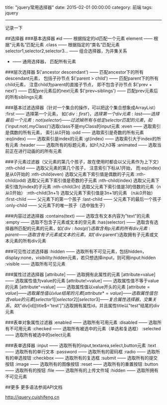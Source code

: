 title: "jquery常用选择器"
date: 2015-02-01 00:00:00
category: 前端
tags: jquery

---

记录一下

##选择器
###基本选择器
 `#`id —— 根据指定的id匹配一个元素
 element —— 根据“元素名”匹配元素
 .class —— 根据指定的“类名”匹配元素
 selector1,selector2,selector3... —— 组合选择器，为并集关系
 * —— 通用选择器， 匹配所有元素

###层次选择器
 $('ancestor descendant') —— 匹配ancestor下的所有descendant元素， 包括子孙节点
 $('parent > child') —— 匹配parent下的所有child元素， 注意child为parent的直接子节点， 即不包含子孙节点
 $('prev + next') —— 匹配pre元素后的next元素
 $('prev~siblings') —— 匹配prev元素后的所有siblings元素

###基本过滤选择器（针对一个集合的操作，可以把这个集合想象成ArrayList）
 :first —— 选择第一个元素， 如$('div:first')， 选择第一个div元素
 :last —— 选择最后一个元素
 :not(selector) —— 过滤掉所有与给定selector匹配的元素，如$('input:not(.myClass)')选取class不是myClass的input元素
 :even —— 选取索引是偶数的所有元素， 索引从0开始
 :odd —— 选取索引是奇数的所有元素
 :eq(index)  —— 选取索引是index的元素
 :gt(index) —— 选取索引大于index的所有元素
 :header —— 选取所有的标题元素，如h1,h2,h3等
 :animated —— 选取当前正在进行动画的的所有元素

###子元素过滤器（父元素的第几个孩子，故在使用时都会以父元素作为上下文）
 :nth-child —— 选取父元素的第几个孩子， 注意索引下标从1开始， 而:eq(index)是从0开始的
 :nth-child(even) 选取父元素下索引值是偶数的子元素
 :nth-child(odd) 选取父元素下索引值是奇数的子元素
 :nth-child(index) 选取父元素下索引值为index的子元素
 :nth-child(3n) 选取父元素下索引值是3的倍数的元素（n从0开始）
 :nth-child(3n+1) 选取父元素下索引值是3n+1的元素 （n从0开始）
 :first-child —— 父元素下的第一个孩子
 :last-child —— 父元素下的最后一个孩子
 :only-child —— 父元素下的唯一孩子（选中独生子）

###内容过滤选择器
 :contains(text) —— 选取含有文本内容为"text"的元素
 :empty —— 选取不包含子元素或文本的空元素
 :has(selector) —— 选取含有选择器所匹配的元素的元素，如$('div:has(p)')选取含有p元素的所有div元素
 :parent —— 选取含有子元素或文本的元素，如$('div:parent')选取拥有子元素或文本元素的所有div元素

###可见性过滤选择器
 :hidden ——  选取所有不可见元素，包括hidden， display:none，visibility:hidden元素，若只想选择input，则可用input:hidden
 :visible —— 选取所有可见元素

###属性过滤选择器
 [attribute] —— 选取拥有此属性的元素
 [attribute=value] —— 选取属性值为value的元素
 [attribute!=value] —— 选取属性值不等于value的元素
 [attribute^=value] —— 选取属性值以value开头的元素
 [attribute$=value] —— 选取属性值以vlue结尾的元素
 [attribute*=value] —— 选取属性值包含value的元素
 [selector1][selector2][selector3] —— 复合属性选择器，交集关系， 如$("div[id][title$='test']")选取拥有属性id，并且属性title以"test"结尾的div元素

###表单对象属性过滤器
 :enabled —— 选取所有可用元素
 :disabled —— 选取所有不可用元素
 :checked —— 选取所有被选中的元素（单选和复选框）
 :selected —— 选取所有被选中的select元素

###表单选择器
 :input —— 选取所有的input,textarea,select,button元素
 :text —— 选取所有的单行文本
 :password —— 选取所有的密码框
 :radio —— 选取所有的单选按钮
 :checkbox —— 选取所有的复选框
 :submit —— 选取所有的提交按钮
 :image —— 选取所有的图像按钮
 :reset —— 选取所有的重置按钮
 :button —— 选取所有的按钮
 :file —— 选取所有的上传文件域
 :hidden —— 选取所拥有不可见元素
 
 ##更多
 更多语法参阅API文档
 
 http://jquery.cuishifeng.cn